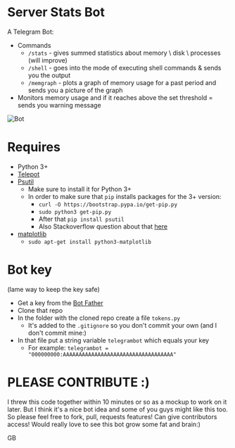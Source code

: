 # Server Stats Bot

A Telegram Bot:

* Commands
    * `/stats` - gives summed statistics about memory \ disk \ processes (will improve)
    * `/shell` - goes into the mode of executing shell commands & sends you the output
    * `/memgraph` - plots a graph of memory usage for a past period and sends you a picture of the graph
* Monitors memory usage and if it reaches above the set threshold = sends you warning message


![Bot](http://i.imgur.com/RnVdXlB.png)

# Requires

* Python 3+
* [Telepot](https://github.com/nickoala/telepot)
* [Psutil](https://github.com/giampaolo/psutil)
    * Make sure to install it for Python 3+
    * In order to make sure that `pip` installs packages for the 3+ version:
        * `curl -O https://bootstrap.pypa.io/get-pip.py`
        * `sudo python3 get-pip.py`
        * After that `pip install psutil`
        * Also Stackoverflow question about that [here](http://stackoverflow.com/questions/11268501/how-to-use-pip-with-python-3-x-alongside-python-2-x)
* [matplotlib](http://matplotlib.org/)
    * `sudo apt-get install python3-matplotlib`
   
        

# Bot key
(lame way to keep the key safe)

* Get a key from the [Bot Father](https://telegram.me/BotFather)
* Clone that repo
* In the folder with the cloned repo create a file `tokens.py`
    * It's added to the `.gitignore` so you don't commit your own (and I don't commit mine:)
* In that file put a string variable `telegrambot` which equals your key
    * For example: `telegrambot = "000000000:AAAAAAAAAAAAAAAAAAAAAAAAAAAAAAAAAAA"`
 
# PLEASE CONTRIBUTE :)
 I threw this code together within 10 minutes or so as a mockup to work on it later. But I think it's a nice bot idea and some of you guys might like this too. So please feel free to fork, pull, requests features!
 Can give contributors access!
 Would really love to see this bot grow some fat and brain:)
 
 
 GB

